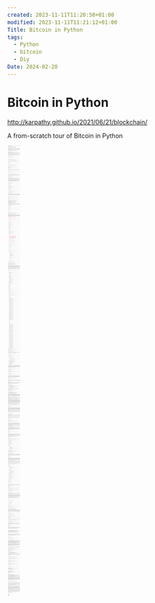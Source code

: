 ```yaml
---
created: 2023-11-11T11:20:50+01:00
modified: 2023-11-11T11:21:12+01:00
Title: Bitcoin in Python
tags:
  - Python
  - bitcoin
  - Diy
Date: 2024-02-20
---
```



# Bitcoin in Python

http://karpathy.github.io/2021/06/21/blockchain/

A from-scratch tour of Bitcoin in Python

![](_asset/2023-11-11_Bitcoin%20in%20Python_image_1.png)
